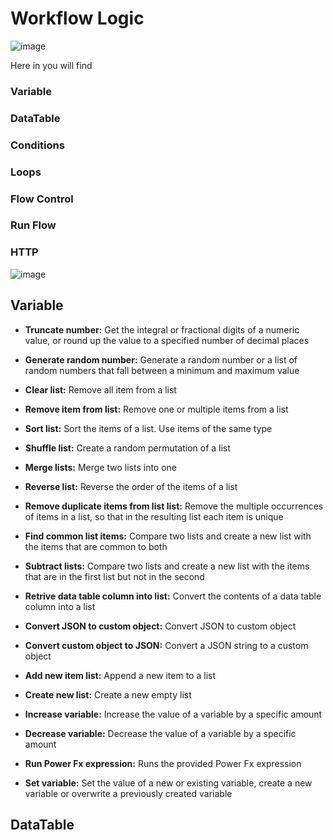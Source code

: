 # Workflow Logic

![image](https://github.com/user-attachments/assets/93812de5-a0ed-42e6-927b-caac8264b47f)

Here in you will find 
### Variable
### DataTable
### Conditions
### Loops
### Flow Control
### Run Flow
### HTTP

![image](https://github.com/user-attachments/assets/a0005a9d-94ae-4c4b-8d8c-7af330ae276e)

## Variable

- **Truncate number:**
Get the integral or fractional digits of a numeric value, or round up the value to a specified number of decimal places

- **Generate random number:**
Generate a random number or a list of random numbers that fall between a minimum and maximum value

- **Clear list:**
Remove all item from a list

- **Remove item from list:**
Remove one or multiple items from a list

- **Sort list:**
Sort the items of a list. Use items of the same type

- **Shuffle list:**
Create a random permutation of a list

- **Merge lists:**
Merge two lists into one

- **Reverse list:**
Reverse the order of the items of a list

- **Remove duplicate items from list list:**
Remove the multiple occurrences of items in a list, so that in the resulting list each item is unique

- **Find common list items:**
Compare two lists and create a new list with the items that are common to both

- **Subtract lists:**
Compare two lists and create a new list with the items that are in the first list but not in the second

- **Retrive data table column into list:**
Convert the contents of a data table column into a list

- **Convert JSON to custom object:**
Convert JSON to custom object

- **Convert custom object to JSON:**
Convert a JSON string to a custom object
- **Add new item list:**
Append a new item to a list

- **Create new list:**
Create a new empty list

- **Increase variable:**
Increase the value of a variable by a specific amount

- **Decrease variable:**
Decrease the value of a variable by a specific amount

- **Run Power Fx expression:**
Runs the provided Power Fx expression

- **Set variable:**
Set the value of a new or existing variable, create a new variable or overwrite a previously created variable

## DataTable










